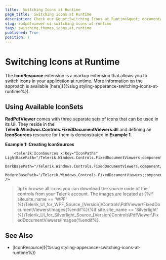 ```yaml
---
title:  Switching Icons at Runtime
page_title:  Switching Icons at Runtime
description: Check our &quot;Switching Icons at Runtime&quot; documentation article for the RadPdfViewer {{ site.framework_name }} control.
slug: radpdfviewer-ui-switching-icons-at-runtime
tags: switching,themes,icons,at,runtime
published: True
position: 7
---
```


# Switching Icons at Runtime


The __IconResource__ extension is a markup extension that allows you to switch icons in your application at runtime. More information on the approach is available [here]({%slug styling-apperance-switching-icons-at-runtime%}).


## Using Available IconSets

__RadPdfViewer__ comes with three separate sets of icons that can be used in its UI. They reside in the __Telerik.Windwos.Controls.FixedDocumentViewers.dll__ and defining an __IconSources__ resource for them is demonstrated in __Example 1__.


__Example 1: Creating IconSources__

```XAML
	<telerik:IconSources x:Key="IconPaths" LightBasePath="/Telerik.Windows.Controls.FixedDocumentViewers;component/Images/" 
										   DarkBasePath="/Telerik.Windows.Controls.FixedDocumentViewers;component/Images/Dark"
                                           ModernBasePath="/Telerik.Windows.Controls.FixedDocumentViewers;component/Images/Modern/" />
```


>tipTo browse all icons you can download the source code of the controls from your Telerik account. The images are located at {%if site.site_name == 'WPF' %}\Telerik\_UI\_for\_WPF\_Source\_[Version]\Controls\PdfViewer\FixedDocumentViewers\Images{%endif%}{%if site.site_name == 'Silverlight' %}\Telerik\_UI\_for\_Silverlight\_Source\_[Version]Controls\PdfViewer\FixedDocumentViewers\Images{%endif%}.


## See Also

* [IconResource]({%slug styling-apperance-switching-icons-at-runtime%})

